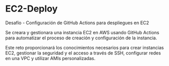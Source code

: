 # EC2-Deploy
Desafío - Configuración de GitHub Actions para despliegues en EC2

Se creara y gestionara una instancia EC2 en AWS usando GitHub Actions para automatizar el proceso de creación y configuración de la 
instancia. 

Este reto proporcionará los conocimientos necesarios para crear instancias EC2, gestionar la seguridad y el acceso a través de SSH, configurar redes en una VPC y utilizar AMIs personalizadas.
